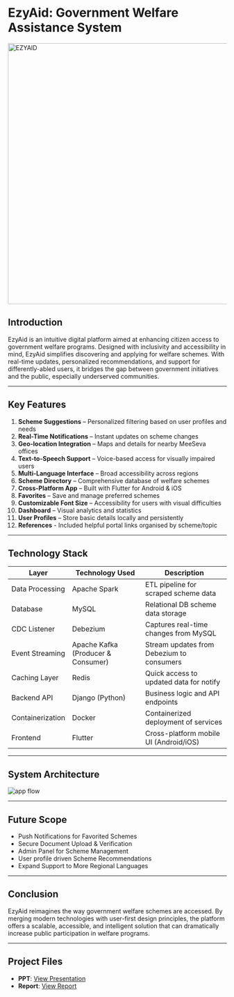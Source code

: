 
# EzyAid: Government Welfare Assistance System

<img src="https://github.com/user-attachments/assets/aef58223-7ac2-4739-91e5-3eb4d311e47e" alt="EZYAID" width="600"/>



##  Introduction

EzyAid is an intuitive digital platform aimed at enhancing citizen access to government welfare programs. Designed with inclusivity and accessibility in mind, EzyAid simplifies discovering and applying for welfare schemes. With real-time updates, personalized recommendations, and support for differently-abled users, it bridges the gap between government initiatives and the public, especially underserved communities.

---

##  Key Features

1. **Scheme Suggestions** – Personalized filtering based on user profiles and needs
2. **Real-Time Notifications** – Instant updates on scheme changes
3. **Geo-location Integration** – Maps and details for nearby MeeSeva offices
4. **Text-to-Speech Support** – Voice-based access for visually impaired users
5. **Multi-Language Interface** – Broad accessibility across regions
6. **Scheme Directory** – Comprehensive database of welfare schemes
7. **Cross-Platform App** – Built with Flutter for Android & iOS
8. **Favorites** – Save and manage preferred schemes
9. **Customizable Font Size** – Accessibility for users with visual difficulties
10. **Dashboard** – Visual analytics and statistics
11. **User Profiles** – Store basic details locally and persistently
12. **References** - Included helpful portal links organised by scheme/topic  

---

##  Technology Stack

| Layer            | Technology Used                    | Description                               |
| ---------------- | ---------------------------------- | ----------------------------------------- |
| Data Processing  | Apache Spark                       | ETL pipeline for scraped scheme data      |
| Database         | MySQL                              | Relational DB    scheme data storage      |
| CDC Listener     | Debezium                           | Captures real-time changes from MySQL     |
| Event Streaming  | Apache Kafka (Producer & Consumer) | Stream updates from Debezium to consumers |
| Caching Layer    | Redis                              | Quick access to updated data for notify   |
| Backend API      | Django (Python)                    | Business logic and API endpoints          |
| Containerization | Docker                             | Containerized deployment of services      |
| Frontend         | Flutter                            | Cross-platform mobile UI (Android/iOS)    |

---

##  System Architecture

![app flow](https://github.com/user-attachments/assets/e465c7a8-659c-40cf-bfad-09c6f45c07e8)


---

##  Future Scope

*  Push Notifications for Favorited Schemes
*  Secure Document Upload & Verification
*  Admin Panel for Scheme Management
*  User profile driven Scheme Recommendations
*  Expand Support to More Regional Languages

---

##  Conclusion

EzyAid reimagines the way government welfare schemes are accessed. By merging modern technologies with user-first design principles, the platform offers a scalable, accessible, and intelligent solution that can dramatically increase public participation in welfare programs.

---
## Project Files

-  **PPT**: [View Presentation](https://docs.google.com/presentation/d/1u7Us6bR-ovE8wo9uJMpf6t7bjyw5CKspJHs-GkWRJn4/edit?usp=sharing)
-  **Report**: [View Report](https://docs.google.com/document/d/1W6U71w5lloOy1WGpixur0Bmw08pmsizQNGjvziQLK7Q/edit?usp=sharing)

